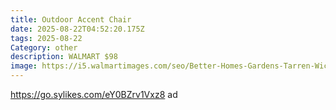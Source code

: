 ```yaml
---
title: Outdoor Accent Chair
date: 2025-08-22T04:52:20.175Z
tags: 2025-08-22
Category: other
description: WALMART $98
image: https://i5.walmartimages.com/seo/Better-Homes-Gardens-Tarren-Wicker-Outdoor-Accent-Chair-with-Cushions-Black_e39fd570-a3e9-4a6d-a5e0-52e3c5257ad8.5b2fc95474e7554a0761729dda8808a7.jpeg?odnHeight=573&odnWidth=573&odnBg=FFFFFF
---
```

https://go.sylikes.com/eY0BZrv1Vxz8 ad